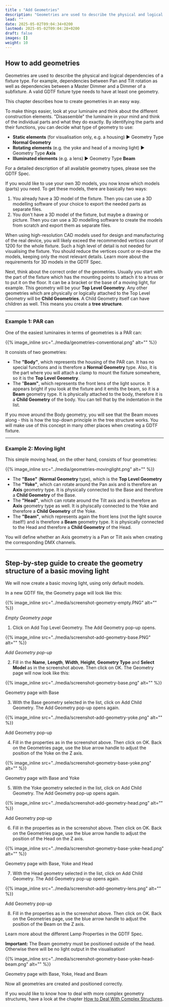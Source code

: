 ```yaml
---
title : "Add Geometries"
description: "Geometries are used to describe the physical and logical dependencies of a fixture type."
lead: ""
date: 2025-05-02T09:04:34+0200
lastmod: 2025-05-02T09:04:28+0200
draft: false
images: []
weight: 10
---
```

## How to add geometries

Geometries are used to describe the physical and logical dependencies of a
fixture type. For example, dependencies between Pan and Tilt rotation as well
as dependencies between a Master Dimmer and a Dimmer of a subfixture. A valid
GDTF fixture type needs to have at least one geometry.

This chapter describes how to create geometries in an easy way.

To make things easier, look at your luminaire and think about the different
construction elements. "Disassemble" the luminaire in your mind and think of
the individual parts and what they do exactly.  By identifying the parts and
their functions, you can decide what type of geometry to use:

- **Static elements** (for visualisation only, e.g. a housing) ► Geometry Type
  **Normal Geometry**
- **Rotating elements** (e.g. the yoke and head of a moving light) ► Geometry
  Type **Axis**
- **Illuminated elements** (e.g. a lens) ► Geometry Type **Beam**

For a detailed description of all available geometry types, please see the GDTF
Spec.

If you would like to use your own 3D models, you now know which models (parts)
you need. To get these models, there are basically two ways:

1.  You already have a 3D model of the fixture. Then you can use a 3D modelling
software of your choice to export the needed parts as separate files.
2.  You don't have a 3D model of the fixture, but maybe a drawing or picture.
Then you can use a 3D modelling software to create the models from scratch and
export them as separate files.

When using high-resolution CAD models used for design and manufacturing of the
real device, you will likely exceed the recommended vertices count of 1200 for
the whole fixture. Such a high level of detail is not needed for visualising
the fixture. You should reduce the vertices count or re-draw the models,
keeping only the most relevant details.  Learn more about the requirements for
3D models in the GDTF Spec.

Next, think about the correct order of the geometries. Usually you start with
the part of the fixture which has the mounting points to attach it to a truss
or to put it on the floor. It can be a bracket or the base of a moving light,
for example. This geometry will be your **Top Level Geometry**.  Any other
geometries which are physically or logically attached to the Top Level Geometry
will be **Child Geometries**. A Child Geometry itself can have children as
well. This means you create a **tree structure**.

---

### Example 1: PAR can

One of the easiest luminaires in terms of geometries is a PAR can:

{{% image_inline src="../media/geometries-conventional.png" alt="" %}}

It consists of two geometries:

- The **"Body"**, which represents the housing of the PAR can. It has no
  special functions and is therefore a **Normal Geometry** type. Also, it is
  the part where you will attach a clamp to mount the fixture somewhere, so it
  is the **Top Level Geometry**.
- The "**Beam"**, which represents the front lens of the light source. It
  appears bright if you look at the fixture and it emits the beam, so it is a
  **Beam** geometry type. It is physically attached to the body, therefore it
  is a **Child Geometry** of the body. You can tell that by the indentation in
  the list.

If you move around the Body geometry, you will see that the Beam moves along -
this is how the top-down principle in the tree structure works. You will make
use of this concept in many other places when creating a GDTF fixture.

---

### Example 2: Moving light

This simple moving head, on the other hand, consists of four geometries:

{{% image_inline src="../media/geometries-movinglight.png" alt="" %}}

- The **"Base"** (**Normal Geometry** type), which is the **Top Level
  Geometry**
- The **"Yoke"**, which can rotate around the Pan axis and is therefore an
  **Axis** geometry type. It is physically connected to the Base and therefore
  a **Child Geometry** of the Base.
- The **"Head"**, which can rotate around the Tilt axis and is therefore an
  **Axis** geometry type as well. It is phyiscally connected to the Yoke and
  therefore a **Child Geometry** of the Yoke.
- The **"Beam"**, which represents again the front lens (not the light source
  itself!) and is therefore a **Beam** geometry type. It is physically
  connected to the Head and therefore a **Child Geometry** of the Head.

You will define whether an Axis geometry is a Pan or Tilt axis when creating
the corresponding DMX channels.

---

## Step-by-step guide to create the geometry structure of a basic moving light

We will now create a basic moving light, using only default models.

In a new GDTF file, the Geometry page will look like this:

{{% image_inline src="../media/screenshot-geometry-empty.PNG" alt="" %}}

_Empty Geometry page_

1.  Click on Add Top Level Geometry.  The Add Geometry pop-up opens.

{{% image_inline src="../media/screenshot-add-geometry-base.PNG" alt="" %}}

_Add Geometry pop-up_

2.  Fill in the **Name**, **Length**, **Width**, **Height**, **Geometry Type**
and **Select Model** as in the screenshot above. Then click on OK.  The
Geometry page will now look like this:

{{% image_inline src="../media/screenshot-geometry-base.png" alt="" %}}

Geometry page with Base

3.  With the Base geometry selected in the list, click on Add Child Geometry.
The Add Geometry pop-up opens again.

{{% image_inline src="../media/screenshot-add-geometry-yoke.png" alt="" %}}

Add Geometry pop-up

4.  Fill in the properties as in the screenshot above. Then click on OK.  Back
on the Geometries page, use the blue arrow handle to adjust the position of the
Yoke on the Z axis.

{{% image_inline src="../media/screenshot-geometry-base-yoke.png" alt="" %}}

Geometry page with Base and Yoke

5.  With the Yoke geometry selected in the list, click on Add Child Geometry.
The Add Geometry pop-up opens again.

{{% image_inline src="../media/screenshot-add-geometry-head.png" alt="" %}}

Add Geometry pop-up

6.  Fill in the properties as in the screenshot above. Then click on OK.  Back
on the Geometries page, use the blue arrow handle to adjust the position of the
Head on the Z axis.

{{% image_inline src="../media/screenshot-geometry-base-yoke-head.png" alt=""
%}}

Geometry page with Base, Yoke and Head

7.  With the Head geometry selected in the list, click on Add Child Geometry.
The Add Geometry pop-up opens again.

{{% image_inline src="../media/screenshot-add-geometry-lens.png" alt="" %}}

Add Geometry pop-up

8.  Fill in the properties as in the screenshot above. Then click on OK.  Back
on the Geometries page, use the blue arrow handle to adjust the position of the
Beam on the Z axis.

Learn more about the different Lamp Properties in the GDTF Spec.

**Important:** The Beam geometry must be positioned outside of the head.
Otherwise there will be no light output in the visualisation!

{{% image_inline src="../media/screenshot-geometry-base-yoke-head-beam.png"
alt="" %}}

Geometry page with Base, Yoke, Head and Beam

Now all geometries are created and positioned correctly.

If you would like to know how to deal with more complex geometry structures,
have a look at the chapter [How to Deal With Complex
Structures](3d027dc8-7d57-462d-b39b-ab8c8a4010b4).
